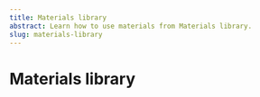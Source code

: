 ```yaml
---
title: Materials library
abstract: Learn how to use materials from Materials library.
slug: materials-library
---
```

# Materials library
